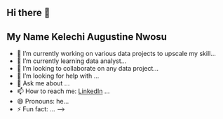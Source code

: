 ## Hi there 👋

## My Name Kelechi Augustine Nwosu

- 🔭 I’m currently working on various data projects to upscale my skill...
- 🌱 I’m currently learning data analyst...
- 👯 I’m looking to collaborate on any data project...
- 🤔 I’m looking for help with ...
- 💬 Ask me about ...
- 📫 How to reach me: [LinkedIn](https://www.linkedin.com/) ...
- 😄 Pronouns: he...
- ⚡ Fun fact: ...
-->
